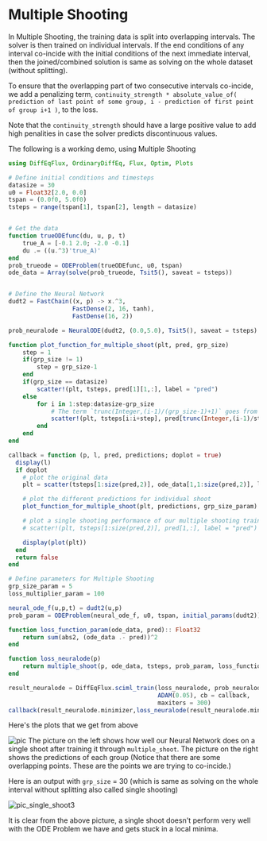 # Multiple Shooting

In Multiple Shooting, the training data is split into overlapping intervals. The solver is then trained on individual intervals. If the end conditions of any interval co-incide with the initial conditions of the next immediate interval, then the joined/combined solution is same as solving on the whole dataset (without splitting).

To ensure that the overlapping part of two consecutive intervals co-incide, we add a penalizing term, `continuity_strength * absolute_value_of( prediction of last point of some group, i - prediction of first point of group i+1 )`, to the loss.

Note that the `continuity_strength` should have a large positive value to add high penalities in case the solver predicts discontinuous values.


The following is a working demo, using Multiple Shooting

```julia
using DiffEqFlux, OrdinaryDiffEq, Flux, Optim, Plots

# Define initial conditions and timesteps
datasize = 30
u0 = Float32[2.0, 0.0]
tspan = (0.0f0, 5.0f0)
tsteps = range(tspan[1], tspan[2], length = datasize)


# Get the data
function trueODEfunc(du, u, p, t)
    true_A = [-0.1 2.0; -2.0 -0.1]
    du .= ((u.^3)'true_A)'
end
prob_trueode = ODEProblem(trueODEfunc, u0, tspan)
ode_data = Array(solve(prob_trueode, Tsit5(), saveat = tsteps))


# Define the Neural Network
dudt2 = FastChain((x, p) -> x.^3,
                  FastDense(2, 16, tanh),
                  FastDense(16, 2))

prob_neuralode = NeuralODE(dudt2, (0.0,5.0), Tsit5(), saveat = tsteps)

function plot_function_for_multiple_shoot(plt, pred, grp_size)
	step = 1
	if(grp_size != 1)
		step = grp_size-1
	end
	if(grp_size == datasize)
		scatter!(plt, tsteps, pred[1][1,:], label = "pred")
	else
		for i in 1:step:datasize-grp_size
			# The term `trunc(Integer,(i-1)/(grp_size-1)+1)` goes from 1, 2, ... , N where N is the total number of groups that can be formed from `ode_data` (In other words, N = trunc(Integer, (datasize-1)/(grp_size-1)))
			scatter!(plt, tsteps[i:i+step], pred[trunc(Integer,(i-1)/step+1)][1,:], label = "grp"*string(trunc(Integer,(i-1)/step+1)))
		end
	end
end

callback = function (p, l, pred, predictions; doplot = true)
  display(l)
  if doplot
	# plot the original data
	plt = scatter(tsteps[1:size(pred,2)], ode_data[1,1:size(pred,2)], label = "data")

	# plot the different predictions for individual shoot
	plot_function_for_multiple_shoot(plt, predictions, grp_size_param)

	# plot a single shooting performance of our multiple shooting training (this is what the solver predicts after the training is done)
	# scatter!(plt, tsteps[1:size(pred,2)], pred[1,:], label = "pred")

    display(plot(plt))
  end
  return false
end

# Define parameters for Multiple Shooting
grp_size_param = 5
loss_multiplier_param = 100

neural_ode_f(u,p,t) = dudt2(u,p)
prob_param = ODEProblem(neural_ode_f, u0, tspan, initial_params(dudt2))

function loss_function_param(ode_data, pred):: Float32
	return sum(abs2, (ode_data .- pred))^2
end

function loss_neuralode(p)
	return multiple_shoot(p, ode_data, tsteps, prob_param, loss_function_param, grp_size_param, loss_multiplier_param)
end

result_neuralode = DiffEqFlux.sciml_train(loss_neuralode, prob_neuralode.p,
                                          ADAM(0.05), cb = callback,
                                          maxiters = 300)
callback(result_neuralode.minimizer,loss_neuralode(result_neuralode.minimizer)...;doplot=true)


``` 
Here's the plots that we get from above

![pic](https://user-images.githubusercontent.com/58384989/111841264-b6488a00-8923-11eb-9648-3b4dfa73b833.PNG)
The picture on the left shows how well our Neural Network does on a single shoot after training it through `multiple_shoot`.
The picture on the right shows the predictions of each group (Notice that there are some overlapping points. These are the points we are trying to co-incide.)

Here is an output with `grp_size` = 30 (which is same as solving on the whole interval without splitting also called single shooting)

![pic_single_shoot3](https://user-images.githubusercontent.com/58384989/111843307-f0fff180-8926-11eb-9a06-2731113173bc.PNG)

It is clear from the above picture, a single shoot doesn't perform very well with the ODE Problem we have and gets stuck in a local minima.
